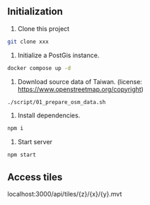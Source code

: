 ## Initialization

1. Clone this project
  ```bash
  git clone xxx
  ```


1. Initialize a PostGis instance.
  ```bash
  docker compose up -d
  ```


1. Download source data of Taiwan. (license: https://www.openstreetmap.org/copyright)
  ```bash
  ./script/01_prepare_osm_data.sh
  ```

1. Install dependencies.
  ```bash
  npm i
  ```

1. Start server
  ```bash
  npm start
  ```

## Access tiles
localhost:3000/api/tiles/{z}/{x}/{y}.mvt


